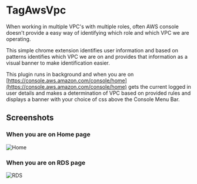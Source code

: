 # TagAwsVpc
When working in multiple VPC's with multiple roles, often AWS console doesn't provide a easy way of identifying which role and 
which VPC we are operating.

This simple chrome extension identifies user information and based on patterns identifies which VPC we are on and provides that
information as a visual banner to make identification easier.

This plugin runs in background and when you are on [https://console.aws.amazon.com/console/home](https://console.aws.amazon.com/console/home)
gets the current logged in user details and makes a determination of VPC based on provided rules and displays a banner with your choice of
css above the Console Menu Bar.

## Screenshots

### When you are on Home page

![Home](https://github.com/NaveenGurram/TagAwsVpc/blob/master/screenshots/Home.png "Home")

### When you are on RDS page

![RDS](https://github.com/NaveenGurram/TagAwsVpc/blob/master/screenshots/RDS.png "RDS")

 



